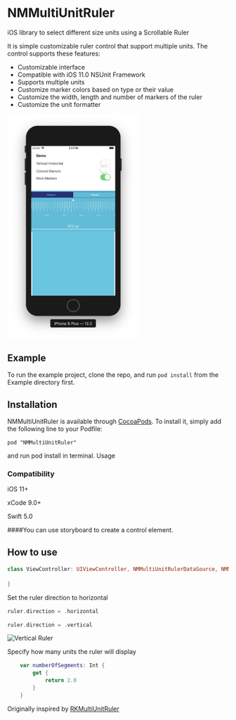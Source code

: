 # NMMultiUnitRuler
iOS library to select different size units using a Scrollable Ruler

It is simple customizable ruler control that support multiple units. The control supports these features:

- Customizable interface
- Compatible with iOS 11.0 NSUnit Framework
- Supports multiple units
- Customize marker colors based on type or their value
- Customize the width, length and number of markers of the ruler
- Customize the unit formatter

<img src="https://raw.githubusercontent.com/namshi/NMMultiUnitRuler/master/Screenshots/NMMultiUnitRuler.png" width="300"> 

<br>

## Example

To run the example project, clone the repo, and run `pod install` from the Example directory first.

## Installation

NMMultiUnitRuler is available through [CocoaPods](http://cocoapods.org). To install
it, simply add the following line to your Podfile:

```
pod "NMMultiUnitRuler"
```
and run pod install in terminal.
Usage

### Compatibility

iOS 11+

xCode 9.0+

Swift 5.0

####You can use storyboard to create a control element.


## How to use


```swift
class ViewController: UIViewController, NMMultiUnitRulerDataSource, NMMultiUnitRulerDelegate {

}
```

 Set the ruler direction to horizontal

```swift
ruler.direction = .horizontal
```

```swift
ruler.direction = .vertical
```
![Vertical Ruler](https://s3.amazonaws.com/farshid.ghods.github/ruler-vertical-1.jpg)

Specify how many units the ruler will display

```swift
    var numberOfSegments: Int {
        get {
            return 2.0
        }
    }
```

Originally inspired by [RKMultiUnitRuler](https://github.com/farshidce/RKMultiUnitRuler) 
